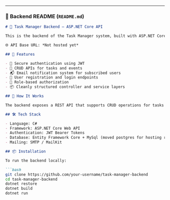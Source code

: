 
---

### 🔧 **Backend README (`README.md`)**

```markdown
# 🔧 Task Manager Backend — ASP.NET Core API

This is the backend of the Task Manager system, built with ASP.NET Core. It provides secure and scalable REST APIs for task/event management, user authentication, and global event subscriptions with email notifications.

🌐 API Base URL: *Not hosted yet*

## 🚀 Features

- 🔐 Secure authentication using JWT
- 📝 CRUD APIs for tasks and events
- 📬 Email notification system for subscribed users
- 👥 User registration and login endpoints
- 🧾 Role-based authorization 
- 📦 Cleanly structured controller and service layers

## 🧠 How It Works

The backend exposes a REST API that supports CRUD operations for tasks and events. Authenticated users can interact with their data and subscribe to global events, which triggers email alerts via a background service or SMTP integration.

## 🛠️ Tech Stack

- Language: C#
- Framework: ASP.NET Core Web API
- Authentication: JWT Bearer Tokens
- Database: Entity Framework Core + MySql (moved postgres for hosting reasons)
- Mailing: SMTP / MailKit

## 📦 Installation

To run the backend locally:

```bash
git clone https://github.com/your-username/task-manager-backend
cd task-manager-backend
dotnet restore
dotnet build
dotnet run
